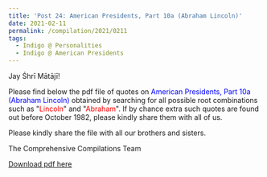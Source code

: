 ```yaml
---
title: 'Post 24: American Presidents, Part 10a (Abraham Lincoln)'
date: 2021-02-11
permalink: /compilation/2021/0211
tags:
  - Indigo @ Personalities
  - Indigo @ American Presidents
---
```

Jay Śhrī Mātājī!

Please find below the pdf file of quotes on <font color="blue">American Presidents, Part 10a (Abraham Lincoln)</font> obtained by searching for all possible root combinations such as "<font color="red">Lincoln</font>" and "<font color="red">Abraham</font>". If by chance extra such quotes are found out before October 1982, please kindly share them with all of us.<br>

Please kindly share the file with all our brothers and sisters.  

The Comprehensive Compilations Team

[Download pdf here](http://seven-teams.github.io/files/American_Presidents_Part_10a_Abraham_Lincoln.pdf)